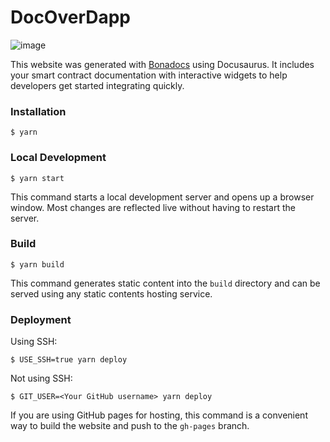 # DocOverDapp

![image](https://github.com/Harshkumar62367/DocOverDapp/assets/72465090/db59a588-d4b1-4b1d-bd4d-e681b533abbe)


This website was generated with [Bonadocs](https://bonadocs.com/) using Docusaurus. It includes your smart contract
documentation with interactive widgets to help developers get started integrating quickly.

### Installation

```
$ yarn
```

### Local Development

```
$ yarn start
```

This command starts a local development server and opens up a browser window. Most changes are reflected live without having to restart the server.

### Build

```
$ yarn build
```

This command generates static content into the `build` directory and can be served using any static contents hosting service.

### Deployment

Using SSH:

```
$ USE_SSH=true yarn deploy
```

Not using SSH:

```
$ GIT_USER=<Your GitHub username> yarn deploy
```

If you are using GitHub pages for hosting, this command is a convenient way to build the website and push to the `gh-pages` branch.
